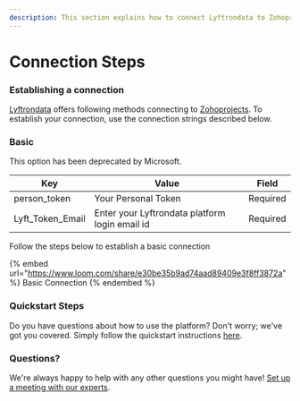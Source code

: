 ```yaml
---
description: This section explains how to connect Lyftrondata to Zohoprojects.
---
```


# Connection Steps

### Establishing a connection

[Lyftrondata](https://www.lyftrondata.com) offers following methods connecting to [Zohoprojects](https://www.lyftrondata.com/integration/business-analytics/zoho-projects/). To establish your connection, use the connection strings described below.

### Basic

This option has been deprecated by Microsoft.

| Key                | Value                                          | Field    |
| ------------------ | ---------------------------------------------- | -------- |
| person\_token      | Your Personal Token                            | Required |
| Lyft\_Token\_Email | Enter your Lyftrondata platform login email id | Required |

Follow the steps below to establish a basic connection

{% embed url="https://www.loom.com/share/e30be35b9ad74aad89409e3f8ff3872a" %}
Basic Connection
{% endembed %}

### Quickstart Steps

Do you have questions about how to use the platform? Don't worry; we've got you covered. Simply follow the quickstart instructions [here](README.md).

### Questions? <a href="#questions" id="questions"></a>

We're always happy to help with any other questions you might have! [Set up a meeting with our experts](https://www.lyftrondata.com/book-a-meeting/).
